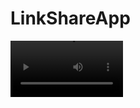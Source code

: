 # LinkShareApp


<video src='https://github.com/FaizUlHassan123/LinkShareApp/blob/main/Video/Facebook.MP4' width=180/> 
<video src='https://github.com/FaizUlHassan123/LinkShareApp/blob/main/Video/instagram.MP4' width=180/> 


